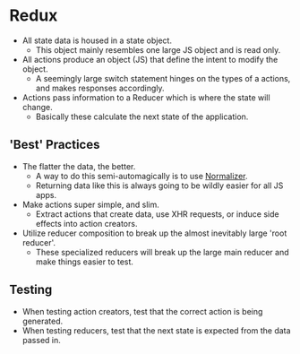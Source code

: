 # Redux

* All state data is housed in a state object. 
  * This object mainly resembles one large JS object and is read only.
* All actions produce an object (JS) that define the intent to modify the object.
  * A seemingly large switch statement hinges on the types of a actions, and makes responses accordingly.
* Actions pass information to a Reducer which is where the state will change.
  * Basically these calculate the next state of the application.

## 'Best' Practices

* The flatter the data, the better.
  * A way to do this semi-automagically is to use [Normalizer][1].
  * Returning data like this is always going to be wildly easier for all JS apps.
* Make actions super simple, and slim.
  * Extract actions that create data, use XHR requests, or induce side effects into action creators.
* Utilize reducer composition to break up the almost inevitably large 'root reducer'.
  * These specialized reducers will break up the large main reducer and make things easier to test.

## Testing

* When testing action creators, test that the correct action is being generated.
* When testing reducers, test that the next state is expected from the data passed in.

[1]: https://github.com/paularmstrong/normalizr